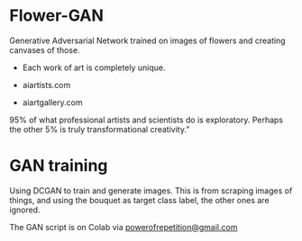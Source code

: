 # Flower-GAN

Generative Adversarial Network trained on images of flowers and creating canvases of those.

- Each work of art is completely unique.

- aiartists.com
- aiartgallery.com

95% of what professional artists and scientists do is exploratory. Perhaps the other 5% is truly transformational creativity.” 

# GAN training
Using DCGAN to train and generate images.
This is from scraping images of things, and using the bouquet as target class label, the other ones are ignored.

The GAN script is on Colab via powerofrepetition@gmail.com

